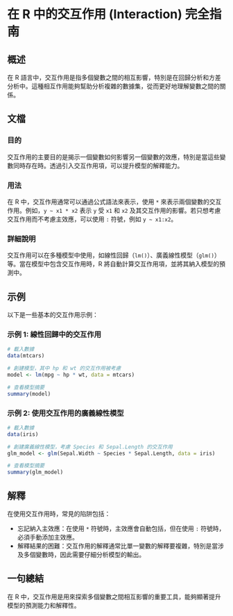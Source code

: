 <!--
Meta Description: # 在 R 中的交互作用 (Interaction) 完全指南 ## 概述 在 R 語言中，交互作用是指多個變數之間的相互影響，特別是在回歸分析和方差分析中。這種相互作用能夠幫助分析複雜的數據集，從而更好地理解變數之間的關係。 ## 文檔 ### 目的 交互作用的主要目的是揭示一個變數如何影響另一個...
Meta Keywords: data, sepal, glm, 載入數據, mtcars
-->

# 在 R 中的交互作用 (Interaction) 完全指南

## 概述
在 R 語言中，交互作用是指多個變數之間的相互影響，特別是在回歸分析和方差分析中。這種相互作用能夠幫助分析複雜的數據集，從而更好地理解變數之間的關係。

## 文檔
### 目的
交互作用的主要目的是揭示一個變數如何影響另一個變數的效應，特別是當這些變數同時存在時。透過引入交互作用項，可以提升模型的解釋能力。

### 用法
在 R 中，交互作用通常可以通過公式語法來表示，使用 `*` 來表示兩個變數的交互作用。例如，`y ~ x1 * x2` 表示 `y` 受 `x1` 和 `x2` 及其交互作用的影響。若只想考慮交互作用而不考慮主效應，可以使用 `:` 符號，例如 `y ~ x1:x2`。

### 詳細說明
交互作用可以在多種模型中使用，如線性回歸（`lm()`）、廣義線性模型（`glm()`）等。當在模型中包含交互作用時，R 將自動計算交互作用項，並將其納入模型的預測中。

## 示例
以下是一些基本的交互作用示例：

### 示例 1: 線性回歸中的交互作用
```R
# 載入數據
data(mtcars)

# 創建模型，其中 hp 和 wt 的交互作用被考慮
model <- lm(mpg ~ hp * wt, data = mtcars)

# 查看模型摘要
summary(model)
```

### 示例 2: 使用交互作用的廣義線性模型
```R
# 載入數據
data(iris)

# 創建廣義線性模型，考慮 Species 和 Sepal.Length 的交互作用
glm_model <- glm(Sepal.Width ~ Species * Sepal.Length, data = iris)

# 查看模型摘要
summary(glm_model)
```

## 解釋
在使用交互作用時，常見的陷阱包括：
- 忘記納入主效應：在使用 `*` 符號時，主效應會自動包括，但在使用 `:` 符號時，必須手動添加主效應。
- 解釋結果的困難：交互作用的解釋通常比單一變數的解釋要複雜，特別是當涉及多個變數時，因此需要仔細分析模型的輸出。

## 一句總結
在 R 中，交互作用是用來探索多個變數之間相互影響的重要工具，能夠顯著提升模型的預測能力和解釋性。